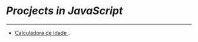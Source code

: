 # __*Procjects in JavaScript*__
___
* [Calculadora de idade ](https://rodrigojrdev.github.io/projects-javascript/src/pages/index.html).
